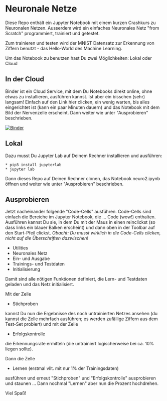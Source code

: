 # Neuronale Netze

Diese Repo enthält ein Jupyter Notebook mit einem kurzen Crashkurs zu Neuronalen Netzen.
Ausserdem wird ein einfaches Neuronales Netz "from Scratch" programmiert, trainiert und getestet.

Zum trainieren und testen wird der MNIST Datensatz zur Erkennung von Ziffern benutzt - das Hello-World des Machine Learning.

Um das Notebook zu benutzen hast Du zwei Möglichkeiten: Lokal oder Cloud

## In der Cloud

Binder ist ein Cloud Service, mit dem Du Notebooks direkt online, ohne etwas zu installieren, ausführen kannst. Ist aber ein bisschen (sehr) langsam! Einfach auf den Link hier clicken, ein wenig warten, bis alles eingerichtet ist (kann ein paar Minuten dauern) und das Notebook mit dem Bild der Nervenzelle erscheint. Dann weiter wie unter "Ausprobieren" beschrieben.

[![Binder](https://mybinder.org/badge_logo.svg)](https://mybinder.org/v2/gh/guhmuc/NeuronaleNetzeVortrag/HEAD?labpath=neuro2.ipynb)



## Lokal

Dazu musst Du Jupyter Lab auf Deinem Rechner installieren und ausführen:

    * pip3 install jupyterlab
    * jupyter lab

Dann dieses Repo auf Deinen Rechner clonen, das Notebook neuro2.ipynb öffnen und weiter wie unter "Ausprobieren" beschrieben.

## Ausprobieren

Jetzt nacheinander folgende "Code-Cells" ausführen. Code-Cells sind einfach die Bereiche im Jupyter Notebook, die ... Code (wow!) enthalten. Ausführen kannst Du sie, in dem Du mit der Maus in einen reinclickst (so dass links ein blauer Balken erscheint) und dann oben in der Toolbar auf den Start-Pfeil clickst. *Obacht: Du musst wirklich in die Code-Cells clicken, nicht auf die Überschriften dazwischen!*

- Utilities
- Neuronales Netz
- Ein- und Ausgabe
- Trainings- und Testdaten
- Initialisierung

Damit sind alle nötigen Funktionen definiert, die Lern- und Testdaten geladen und das Netz initialisiert. 

Mit der Zelle 
- Stichproben

kannst Du nun die Ergebnisse des noch untrainierten Netzes ansehen (du kannst die Zelle mehrfach ausführen; es werden zufällige Ziffern aus dem Test-Set probiert) und mit der Zelle

- Erfolgskontrolle

die Erkennungsrate ermitteln (die untrainiert logischerweise bei ca. 10% liegen sollte).

Dann die Zelle 

- Lernen  (erstmal vllt. mit nur 1% der Trainingsdaten)

ausführen und erneut "Stichproben" und "Erfolgskontrolle" ausprobieren und staunen ... 
Dann nochmal "Lernen" aber nun die Prozent hochdrehen.  

Viel Spaß!